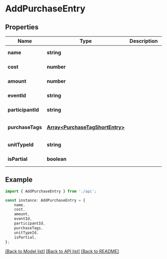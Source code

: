 # AddPurchaseEntry


## Properties

Name | Type | Description | Notes
------------ | ------------- | ------------- | -------------
**name** | **string** |  | [default to undefined]
**cost** | **number** |  | [default to undefined]
**amount** | **number** |  | [default to undefined]
**eventId** | **string** |  | [default to undefined]
**participantId** | **string** |  | [default to undefined]
**purchaseTags** | [**Array&lt;PurchaseTagShortEntry&gt;**](PurchaseTagShortEntry.md) |  | [optional] [default to undefined]
**unitTypeId** | **string** |  | [default to undefined]
**isPartial** | **boolean** |  | [default to undefined]

## Example

```typescript
import { AddPurchaseEntry } from './api';

const instance: AddPurchaseEntry = {
    name,
    cost,
    amount,
    eventId,
    participantId,
    purchaseTags,
    unitTypeId,
    isPartial,
};
```

[[Back to Model list]](../README.md#documentation-for-models) [[Back to API list]](../README.md#documentation-for-api-endpoints) [[Back to README]](../README.md)
